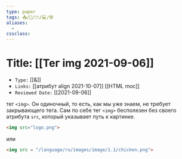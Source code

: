 ```yaml
---
type: paper
tags: 📥️/📜️/🩳/💻/🕸
aliases:
  - 
cssclass: 
---
```




# Title: **[[Тег img 2021-09-06]]**
- `Type:` [[&]]
- `Links:` [[атрибут align 2021-10-07]] [[HTML moc]]
- `Reviewed Date:` [[2021-09-06]]

тег `<img>`. Он одиночный, то есть, как мы уже знаем, не требует закрывающего тега. Сам по себе тег `<img>` бесполезен без своего атрибута `src`, который указывает путь к картинке.

```html
<img src="logo.png">
```

или

  
```html
<img src = "/language/ru/images/image/1.1/chicken.png">
```